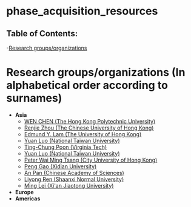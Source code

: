 # phase_acquisition_resources

## Table of Contents:
-[Research groups/organizations](#groups)

<a name="groups"></a>
# Research groups/organizations (In alphabetical order according to surnames)
- **Asia**
    - [WEN CHEN (The Hong Kong Polytechnic University)](https://www.eie.polyu.edu.hk/~wenchen/)
    - [Renjie Zhou (The Chinese University of Hong Kong)](https://www.renjiezhou.com/)
    - [Edmund Y. Lam (The University of Hong Kong)](https://www.eee.hku.hk/~elam/)
    - [Yuan Luo (National Taiwan University)](https://optics.mc.ntu.edu.tw/)
    - [Ting-Chung Poon (Virginia Tech)](https://sites.google.com/vt.edu/oshandholographiclab/home/)
    - [Yuan Luo (National Taiwan University)](https://optics.mc.ntu.edu.tw/)
    - [Peter Wai Ming Tsang (City University of Hong Kong)](https://scholars.cityu.edu.hk/en/persons/wai-ming-peter-tsang(892d3f89-71e1-4348-9bd0-c27f242c0d00).html)
    - [Peng Gao (Xidian University)](https://faculty.xidian.edu.cn/GP3/zh_CN/index.htm)
    - [An Pan (Chinese Academy of Sciences)](https://www.sites.google.com/site/dranpanblog/)
    - [Liyong Ren (Shaanxi Normal University)](http://aoi.snnu.edu.cn/)
    - [Ming Lei (Xi'an Jiaotong University)](http://www.opticaltweezers.net/)
- **Europe**
- **Americas**
